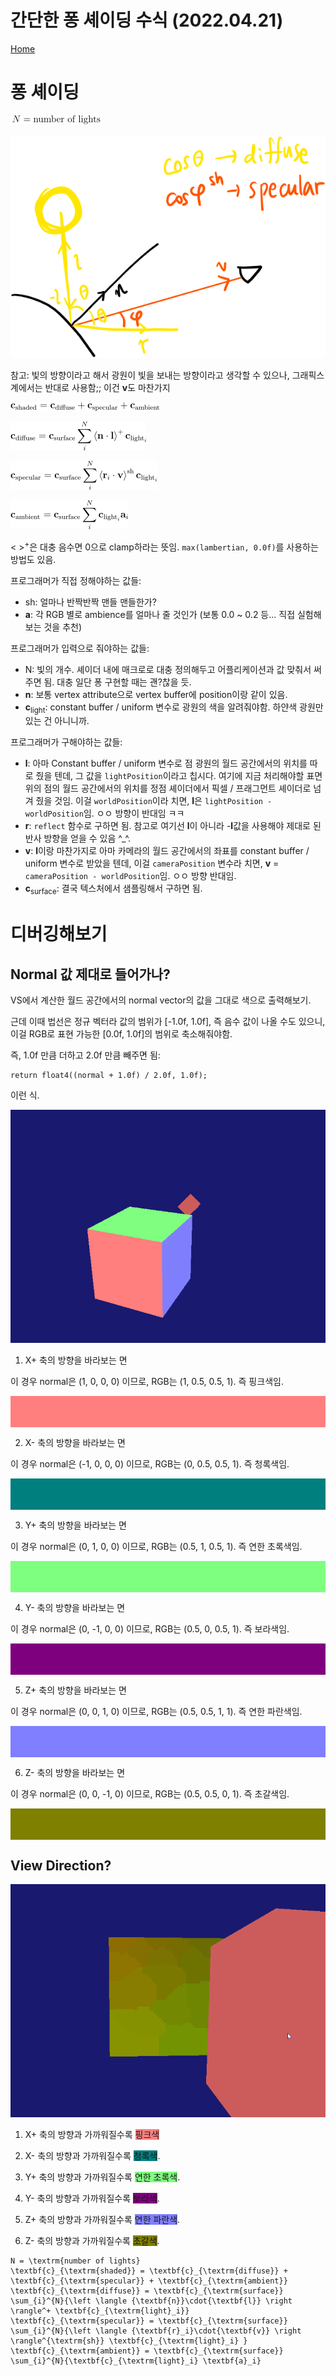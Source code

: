 # 간단한 퐁 셰이딩 수식 (2022.04.21)
[Home](../README.md)

# 퐁 셰이딩

![NumberOfLights](/Images/Phong/NumberOfLights.png)

![Figure](/Images/Phong/Figure.png)

참고: 빛의 방향이라고 해서 광원이 빛을 보내는 방향이라고 생각할 수 있으나, 그래픽스 계에서는 반대로 사용함;; 이건 **v**도 마찬가지

![CShaded](/Images/Phong/CShaded.png)

![CDiffuse](/Images/Phong/CDiffuse.png)

![CSpecular](/Images/Phong/CSpecular.png)

![CAmbient](/Images/Phong/CAmbient.png)

< ><sup>+</sup>은 대충 음수면 0으로 clamp하라는 뜻임. `max(lambertian, 0.0f)`를 사용하는 방법도 있음.

프로그래머가 직접 정해야하는 값들:
* sh: 얼마나 반짝반짝 맨들 맨들한가?
* **a**: 각 RGB 별로 ambience를 얼마나 줄 것인가 (보통 0.0 ~ 0.2 등... 직접 실험해보는 것을 추천)

프로그래머가 입력으로 줘야하는 값들:
* N: 빛의 개수. 셰이더 내에 매크로로 대충 정의해두고 어플리케이션과 값 맞춰서 써주면 됨. 대충 일단 퐁 구현할 때는 괜?찮을 듯.
* **n**: 보통 vertex attribute으로 vertex buffer에 position이랑 같이 있음.
* **c**<sub>light</sub>: constant buffer / uniform 변수로 광원의 색을 알려줘야함. 하얀색 광원만 있는 건 아니니까.

프로그래머가 구해야하는 값들:
* **l**: 아마 Constant buffer / uniform 변수로 점 광원의 월드 공간에서의 위치를 따로 줬을 텐데, 그 값을 `lightPosition`이라고 칩시다. 여기에 지금 처리해야할 표면 위의 점의 월드 공간에서의 위치를 정점 셰이더에서 픽셀 / 프래그먼트 셰이더로 넘겨 줬을 것임. 이걸 `worldPosition`이라 치면, **l**은 `lightPosition - worldPosition`임. ㅇㅇ 방향이 반대임 ㅋㅋ
* **r**: `reflect` 함수로 구하면 됨. 참고로 여기선 **l**이 아니라 -**l**값을 사용해야 제대로 된 반사 방향을 얻을 수 있음 ^_^.
* **v**: **l**이랑 마찬가지로 아마 카메라의 월드 공간에서의 좌표를 constant buffer / uniform 변수로 받았을 텐데, 이걸 `cameraPosition` 변수라 치면, **v** = `cameraPosition - worldPosition`임. ㅇㅇ 방향 반대임.
* **c**<sub>surface</sub>: 결국 텍스처에서 샘플링해서 구하면 됨.

# 디버깅해보기

## Normal 값 제대로 들어가나?

VS에서 계산한 월드 공간에서의 normal vector의 값을 그대로 색으로 출력해보기.

근데 이때 법선은 정규 벡터라 값의 범위가 [-1.0f, 1.0f], 즉 음수 값이 나올 수도 있으니, 이걸 RGB로 표현 가능한 [0.0f, 1.0f]의 범위로 축소해줘야함.

즉, 1.0f 만큼 더하고 2.0f 만큼 빼주면 됨:

```
return float4((normal + 1.0f) / 2.0f, 1.0f);
```

이런 식.

![Normal](/Images/Phong/Normal.gif)

1. X+ 축의 방향을 바라보는 면<br>

이 경우 normal은 (1, 0, 0, 0) 이므로, RGB는 (1, 0.5, 0.5, 1). 즉 핑크색임.

<style>
div {height:50px;width:100%;}
</style>

<div style="background-color:rgb(255,127,127)"></div>

2. X- 축의 방향을 바라보는 면<br>

이 경우 normal은 (-1, 0, 0, 0) 이므로, RGB는 (0, 0.5, 0.5, 1). 즉 청록색임.

<div style="background-color:rgb(0,127,127)"></div>

3. Y+ 축의 방향을 바라보는 면<br>

이 경우 normal은 (0, 1, 0, 0) 이므로, RGB는 (0.5, 1, 0.5, 1). 즉 연한 초록색임.

<div style="background-color:rgb(127,255,127)"></div>

4. Y- 축의 방향을 바라보는 면<br>

이 경우 normal은 (0, -1, 0, 0) 이므로, RGB는 (0.5, 0, 0.5, 1). 즉 보라색임.

<div style="background-color:rgb(127,0,127)"></div>

5. Z+ 축의 방향을 바라보는 면<br>

이 경우 normal은 (0, 0, 1, 0) 이므로, RGB는 (0.5, 0.5, 1, 1). 즉 연한 파란색임.

<div style="background-color:rgb(127,127,255)"></div>

6. Z- 축의 방향을 바라보는 면<br>

이 경우 normal은 (0, 0, -1, 0) 이므로, RGB는 (0.5, 0.5, 0, 1). 즉 초갈색임.

<div style="background-color:rgb(127,127,0)"></div>

## View Direction?

![ViewDirection](/Images/Phong/ViewDirection.gif)


1. X+ 축의 방향과 가까워질수록 <span style="background-color:rgb(255,127,127)">핑크색</span>

2. X- 축의 방향과 가까워질수록 <span style="background-color:rgb(0,127,127)">청록색</span>.

3. Y+ 축의 방향과 가까워질수록 <span style="background-color:rgb(127,255,127)">연한 초록색</span>.

4. Y- 축의 방향과 가까워질수록 <span style="background-color:rgb(127,0,127)">보라색</span>.

5. Z+ 축의 방향과 가까워질수록 <span style="background-color:rgb(127,127,255)">연한 파란색</span>.

6. Z- 축의 방향과 가까워질수록 <span style="background-color:rgb(127,127,0)">초갈색</span>.

```
N = \textrm{number of lights}
\textbf{c}_{\textrm{shaded}} = \textbf{c}_{\textrm{diffuse}} + \textbf{c}_{\textrm{specular}} + \textbf{c}_{\textrm{ambient}}
\textbf{c}_{\textrm{diffuse}} = \textbf{c}_{\textrm{surface}} \sum_{i}^{N}{\left \langle {\textbf{n}}\cdot{\textbf{l}} \right \rangle^+ \textbf{c}_{\textrm{light}_i}}
\textbf{c}_{\textrm{specular}} = \textbf{c}_{\textrm{surface}} \sum_{i}^{N}{\left \langle {\textbf{r}_i}\cdot{\textbf{v}} \right \rangle^{\textrm{sh}} \textbf{c}_{\textrm{light}_i} }
\textbf{c}_{\textrm{ambient}} = \textbf{c}_{\textrm{surface}} \sum_{i}^{N}{\textbf{c}_{\textrm{light}_i} \textbf{a}_i}
```